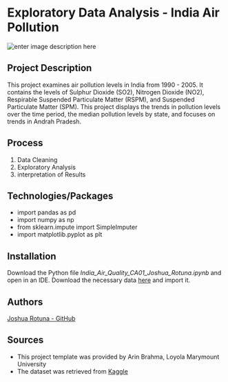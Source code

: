 # Exploratory Data Analysis - India Air Pollution

![enter image description here](https://bl.thgim.com/news/national/rx7www/article29980744.ece/alternates/WIDE_615/Delhi-air)
## Project Description

This project examines air pollution levels in India from 1990 - 2005.  It contains the levels of Sulphur Dioxide (SO2), Nitrogen Dioxide (NO2), Respirable Suspended Particulate Matter (RSPM), and Suspended Particulate Matter (SPM). This project displays the trends in pollution levels over the time period, the median pollution levels by state, and  focuses on trends in Andrah Pradesh.

## Process

1. Data Cleaning 
2. Exploratory Analysis 
3. interpretation of Results

## Technologies/Packages
* import pandas as pd
* import numpy as np
* from sklearn.impute import SimpleImputer
* import matplotlib.pyplot as plt

## Installation

Download the Python file *India_Air_Quality_CA01_Joshua_Rotuna.ipynb* and open in an IDE. Download the necessary data [here](https://www.kaggle.com/shrutibhargava94/india-air-quality-data) and import it.

## Authors
[Joshua Rotuna - GitHub](https://github.com/joshrotuna/lmuML)


## Sources
* This project template was provided by Arin Brahma, Loyola Marymount University
* The dataset was retrieved from [Kaggle](https://www.kaggle.com/shrutibhargava94/india-air-quality-data)


